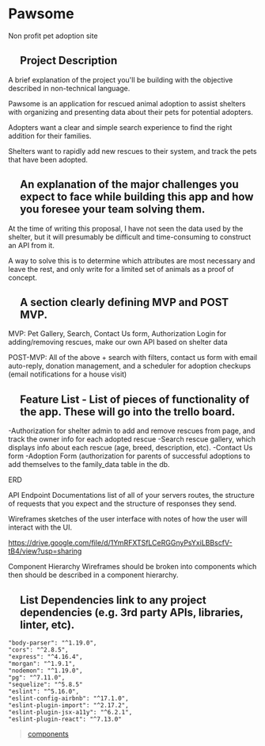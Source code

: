 # Pawsome
Non profit pet adoption site

<ul><h2>Project Description</h2></ul>
A brief explanation of the project you'll be building with the objective described in non-technical language.

Pawsome is an application for rescued animal adoption to assist shelters with organizing and presenting data about their pets for potential adopters. 

Adopters want a clear and simple search experience to find the right addition for their families. 

Shelters want to rapidly add new rescues to their system, and track the pets that have been adopted.

<ul><h2>An explanation of the major challenges you expect to face while building this app and how you foresee your team solving them.</h2></ul>

At the time of writing this proposal, I have not seen the data used by the shelter, but it will presumably be difficult and time-consuming to construct an API from it. 

A way to solve this is to determine which attributes are most necessary and leave the rest, and only write for a limited set of animals as a proof of concept.

<ul> <h2>A section clearly defining MVP and POST MVP.</h2></ul>

MVP: Pet Gallery, Search, Contact Us form, Authorization Login for adding/removing rescues, make our own API based on shelter data

POST-MVP: All of the above + search with filters, contact us form with email auto-reply, donation management, and a scheduler for adoption checkups (email notifications for a house  visit)

<ul><h2>Feature List - List of pieces of functionality of the app. These will go into the trello board.</h2></ul>

-Authorization for shelter admin to add and remove rescues from page, and track the owner info for each adopted rescue
-Search rescue gallery, which displays info about each rescue (age, breed, description, etc).
-Contact Us form 
-Adoption Form (authorization for parents of successful adoptions to add themselves to the family_data table in the db.

ERD

API Endpoint Documentations list of all of your servers routes, the structure of requests that you expect and the structure of responses they send.



Wireframes sketches of the user interface with notes of how the user will interact with the UI.

https://drive.google.com/file/d/1YmRFXTSfLCeRGGnyPsYxiLBBscfV-tB4/view?usp=sharing

Component Hierarchy Wireframes should be broken into components which then should be described in a component hierarchy.

<ul><h2>List Dependencies link to any project dependencies (e.g. 3rd party APIs, libraries, linter, etc).</h2></ul>

    "body-parser": "^1.19.0",
    "cors": "^2.8.5",
    "express": "^4.16.4",
    "morgan": "^1.9.1",
    "nodemon": "^1.19.0",
    "pg": "^7.11.0",
    "sequelize": "^5.8.5"
    "eslint": "^5.16.0",
    "eslint-config-airbnb": "^17.1.0",
    "eslint-plugin-import": "^2.17.2",
    "eslint-plugin-jsx-a11y": "^6.2.1",
    "eslint-plugin-react": "^7.13.0"





<blockquote class="imgur-embed-pub" lang="en" data-id="a/v4BSEI5"><a href="//imgur.com/v4BSEI5">components</a></blockquote><script async src="//s.imgur.com/min/embed.js" charset="utf-8"></script>


